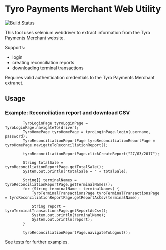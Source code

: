 # Tyro Payments Merchant Web Utility

[![Build Status](https://travis-ci.org/trungie/tyro-payments-merchant-web.svg?branch=master)](https://travis-ci.org/trungie/tyro-payments-merchant-web)

This tool uses selenium webdriver to extract information from the Tyro Payments Merchant website.
 
Supports:
- login
- creating reconciliation reports
- downloading terminal transactions

Requires valid authentication credentials to the Tyro Payments Merchant extranet.

## Usage

### Example: Reconciliation report and download CSV 

```
        TyroLoginPage tyroLoginPage = TyroLoginPage.navigateTo(driver);
        TyroHomePage tyroHomePage = tyroLoginPage.login(username, password);
        TyroReconciliationReportPage tyroReconciliationReportPage = tyroHomePage.navigateToReconciliationReport();

        tyroReconciliationReportPage.clickCreateReport("27/03/2017");

        String totalSale = tyroReconciliationReportPage.getTotalSale();
        System.out.println("totalSale = " + totalSale);

        String[] terminalNames = tyroReconciliationReportPage.getTerminalNames();
        for (String terminalName : terminalNames) {
            TyroTerminalTransactionsPage tyroTerminalTransactionsPage = tyroReconciliationReportPage.getReportAsCsv(terminalName);

            String report = tyroTerminalTransactionsPage.getReportAsCsv();
            System.out.println(terminalName);
            System.out.println(report);
        }

        tyroReconciliationReportPage.navigateToLogout();
```

See tests for further examples.
